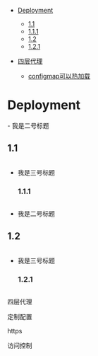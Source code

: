- [Deployment](#1)
  - [1.1](#1.1)
  - [1.1.1](#1.1.1)
  - [1.2](#1.2)
  - [1.2.1](#1.2.1)

- [四层代理](#2.1)
  - [configmap可以热加载](#2.1.1)


<h1 id="1">Deployment</h1>
- 我是二号标题
<h2 id="1.1">1.1</h2>
  
  ``` yaml
  
  ```
  
  - 我是三号标题
    <h3 id="1.1.1">1.1.1</h3>    
    
    ``` yaml
    
    ```

- 我是二号标题
<h2 id="1.2">1.2</h2>
  
  ``` yaml
  
  ```
  
  - 我是三号标题
    <h3 id="1.2.1">1.2.1</h3>    
    
    ``` yaml
    
    ```


    
    
四层代理

定制配置

https

访问控制










































